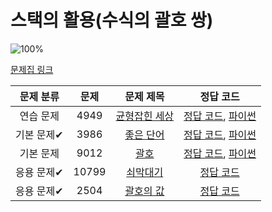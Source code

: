 # 스택의 활용(수식의 괄호 쌍)

![100%](https://progress-bar.xyz/5/?scale=5&title=progress&width=500&color=babaca&suffix=/5)

[문제집 링크](https://www.acmicpc.net/workbook/view/7312)

| 문제 분류 | 문제 | 문제 제목 | 정답 코드 |
| :--: | :--: | :--: | :--: |
| 연습 문제 | 4949 | [균형잡힌 세상](https://www.acmicpc.net/problem/4949) | [정답 코드](Using_stacks/BalancedWorld.cpp), [파이썬](Using_stacks/BalancedWorld.py) |
| 기본 문제✔ | 3986 | [좋은 단어](https://www.acmicpc.net/problem/3986) | [정답 코드](Using_stacks/GoodWord.cpp), [파이썬](Using_stacks/GoodWord.py) |
| 기본 문제 | 9012 | [괄호](https://www.acmicpc.net/problem/9012) | [정답 코드](Using_stacks/bracket.cpp), [파이썬](Using_stacks/bracket.py) |
| 응용 문제✔ | 10799 | [쇠막대기](https://www.acmicpc.net/problem/10799) | [정답 코드]() |
| 응용 문제✔ | 2504 | [괄호의 값](https://www.acmicpc.net/problem/2504) | [정답 코드]() |
